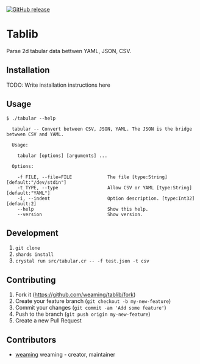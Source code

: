 [![GitHub release](https://img.shields.io/github/release/weaming/tablib.svg)](https://github.com/weaming/tablib/releases)

# Tablib

Parse 2d tabular data bettwen YAML, JSON, CSV.

## Installation

TODO: Write installation instructions here

## Usage

```
$ ./tabular --help

  tabular -- Convert between CSV, JSON, YAML. The JSON is the bridge betwwen CSV and YAML.

  Usage:

    tabular [options] [arguments] ...

  Options:

    -f FILE, --file=FILE             The file [type:String] [default:"/dev/stdin"]
    -t TYPE, --type                  Allow CSV or YAML [type:String] [default:"YAML"]
    -i, --indent                     Option description. [type:Int32] [default:2]
    --help                           Show this help.
    --version                        Show version.
```

## Development

1. `git clone`
1. `shards install`
1. `crystal run src/tabular.cr -- -f test.json -t csv`

## Contributing

1. Fork it (<https://github.com/weaming/tablib/fork>)
2. Create your feature branch (`git checkout -b my-new-feature`)
3. Commit your changes (`git commit -am 'Add some feature'`)
4. Push to the branch (`git push origin my-new-feature`)
5. Create a new Pull Request

## Contributors

- [weaming](https://github.com/weaming) weaming - creator, maintainer
